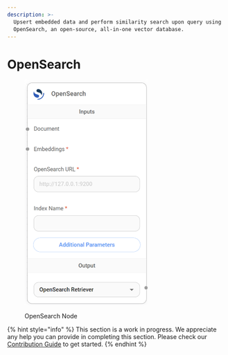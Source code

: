 ```yaml
---
description: >-
  Upsert embedded data and perform similarity search upon query using
  OpenSearch, an open-source, all-in-one vector database.
---
```


# OpenSearch

<figure><img src="../../../.gitbook/assets/image (162).png" alt="" width="284"><figcaption><p>OpenSearch Node</p></figcaption></figure>

{% hint style="info" %}
This section is a work in progress. We appreciate any help you can provide in completing this section. Please check our [Contribution Guide](broken-reference) to get started.
{% endhint %}
